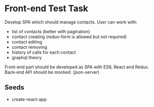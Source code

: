 # Front-end Test Task

Develop SPA which should manage contacts. User can work with:
 - list of contacts (better with pagination)
 - contact creating (redux-form is allowed but not required)
 - contact editing
 - contact removing
 - history of calls for each contact
 - graphql theory

Front-end part should be developed as SPA with ES6, React and Redux.
Back-end API should be mocked. (json-server)

## Seeds
 - create-react-app
